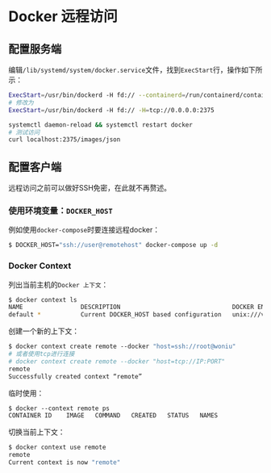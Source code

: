 # Docker 远程访问

## 配置服务端

编辑`/lib/systemd/system/docker.service`文件，找到`ExecStart`行，操作如下所示：

```bash
ExecStart=/usr/bin/dockerd -H fd:// --containerd=/run/containerd/containerd.sock
# 修改为
ExecStart=/usr/bin/dockerd -H fd:// -H=tcp://0.0.0.0:2375

systemctl daemon-reload && systemctl restart docker
# 测试访问
curl localhost:2375/images/json
```

## 配置客户端

远程访问之前可以做好SSH免密，在此就不再赘述。

### 使用环境变量：`DOCKER_HOST`

例如使用`docker-compose`时要连接远程docker：

```bash
$ DOCKER_HOST="ssh://user@remotehost" docker-compose up -d
```

### Docker Context

列出当前主机的`Docker 上下文`：

```bash
$ docker context ls
NAME                DESCRIPTION                               DOCKER ENDPOINT     KUBERNETES ENDPOINT                ORCHESTRATOR
default *           Current DOCKER_HOST based configuration   unix:///var/run/docker.sock    https://127.0.0.1:6443 (default)   swarm
```

创建一个新的上下文：

```bash
$ docker context create remote ‐‐docker "host=ssh://root@woniu"
# 或者使用tcp进行连接
# docker context create remote --docker "host=tcp://IP:PORT"
remote
Successfully created context “remote”
```

临时使用：

```bash
$ docker ‐‐context remote ps
CONTAINER ID    IMAGE   COMMAND   CREATED   STATUS   NAMES
```

切换当前上下文：

```bash
$ docker context use remote
remote
Current context is now "remote"
```



